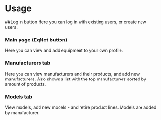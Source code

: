 # Usage

##Log in button
Here you can log in with existing users, or create new users.

### Main page (EqNet button)
Here you can view and add equipment to your own profile.

### Manufacturers tab
Here you can view manufacturers and their products, and add new manufacturers.
Also shows a list with the top manufacturers sorted by amount of products.

### Models tab
View models, add new models - and retire product lines.
Models are added by manufacturer.



